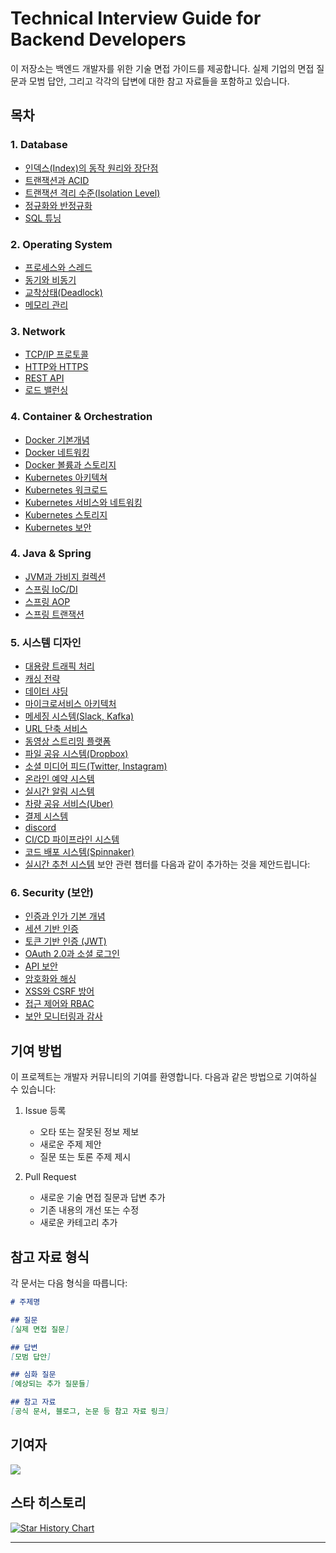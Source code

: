 # Technical Interview Guide for Backend Developers

이 저장소는 백엔드 개발자를 위한 기술 면접 가이드를 제공합니다. 실제 기업의 면접 질문과 모범 답안, 그리고 각각의 답변에 대한 참고 자료들을 포함하고 있습니다.

## 목차

### 1. Database
- [인덱스(Index)의 동작 원리와 장단점](database/index.md) 
- [트랜잭션과 ACID](database/transaction-acid.md)
- [트랜잭션 격리 수준(Isolation Level)](database/transaction-isolation.md)
- [정규화와 반정규화](database/normalization.md)
- [SQL 튜닝](database/sql-tuning.md)

### 2. Operating System
- [프로세스와 스레드](os/process-thread.md)
- [동기와 비동기](os/sync-async.md)
- [교착상태(Deadlock)](os/deadlock.md)
- [메모리 관리](os/memory-management.md)

### 3. Network
- [TCP/IP 프로토콜](network/tcp-ip.md)
- [HTTP와 HTTPS](network/http-https.md)
- [REST API](network/rest-api.md)
- [로드 밸런싱](network/load-balancing.md)

### 4. Container & Orchestration
- [Docker 기본개념](container/docker.md)
- [Docker 네트워킹](container/docker-network.md)
- [Docker 볼륨과 스토리지](container/docker-volume.md)
- [Kubernetes 아키텍쳐](container/kubernetes.md)
- [Kubernetes 워크로드](container/kubernetes-workload.md)
- [Kubernetes 서비스와 네트워킹](container/kubernetes-service.md)
- [Kubernetes 스토리지](container/kubernetes-storage.md)
- [Kubernetes 보안](container/kubernetes-security.md)

### 4. Java & Spring
- [JVM과 가비지 컬렉션](java/jvm-gc.md)
- [스프링 IoC/DI](spring/ioc-di.md)
- [스프링 AOP](spring/aop.md)
- [스프링 트랜잭션](spring/transaction.md)

### 5. 시스템 디자인
- [대용량 트래픽 처리](system-design/traffic.md)
- [캐싱 전략](system-design/caching.md)
- [데이터 샤딩](system-design/sharding.md)
- [마이크로서비스 아키텍처](system-design/msa.md)
- [메세징 시스템(Slack, Kafka)](system-design/slack.md)
- [URL 단축 서비스](system-design/url-shortening.md)
- [동영상 스트리밍 플랫폼](system-design/video-streaming.md)
- [파일 공유 시스템(Dropbox)](system-design/dropbox.md)
- [소셜 미디어 피드(Twitter, Instagram)](system-design/social-feed.md)
- [온라인 예약 시스템](system-design/booking.md)
- [실시간 알림 시스템](system-design/notification.md)
- [차량 공유 서비스(Uber)](system-design/uber.md)
- [결제 시스템](system-design/payment.md)
- [discord](system-design/discord.md)
- [CI/CD 파이프라인 시스템](system-design/cicd.md)
- [코드 배포 시스템(Spinnaker)](system-design/deployment.md)
- [실시간 추천 시스템](system-design/recommendation.md)
  보안 관련 챕터를 다음과 같이 추가하는 것을 제안드립니다:

### 6. Security (보안)
- [인증과 인가 기본 개념](security/auth-basics.md)
- [세션 기반 인증](security/session-auth.md)
- [토큰 기반 인증 (JWT)](security/jwt-auth.md)
- [OAuth 2.0과 소셜 로그인](security/oauth.md)
- [API 보안](security/api-security.md)
- [암호화와 해싱](security/encryption.md)
- [XSS와 CSRF 방어](security/xss-csrf.md)
- [접근 제어와 RBAC](security/access-control.md)
- [보안 모니터링과 감사](security/security-monitoring.md)

## 기여 방법

이 프로젝트는 개발자 커뮤니티의 기여를 환영합니다. 다음과 같은 방법으로 기여하실 수 있습니다:

1. Issue 등록
    - 오타 또는 잘못된 정보 제보
    - 새로운 주제 제안
    - 질문 또는 토론 주제 제시

2. Pull Request
    - 새로운 기술 면접 질문과 답변 추가
    - 기존 내용의 개선 또는 수정
    - 새로운 카테고리 추가

## 참고 자료 형식

각 문서는 다음 형식을 따릅니다:
```markdown
# 주제명

## 질문
[실제 면접 질문]

## 답변
[모범 답안]

## 심화 질문
[예상되는 추가 질문들]

## 참고 자료
[공식 문서, 블로그, 논문 등 참고 자료 링크]
```

## 기여자

<a href="https://github.com/jongyunha/technical-interview/graphs/contributors">
  <img src="https://contrib.rocks/image?repo=jongyunha/technical-interview" />
</a>

## 스타 히스토리

[![Star History Chart](https://api.star-history.com/svg?repos=[jongyunha]/technical-interview&type=Date)](https://star-history.com/#[username]/technical-interview&Date)

---